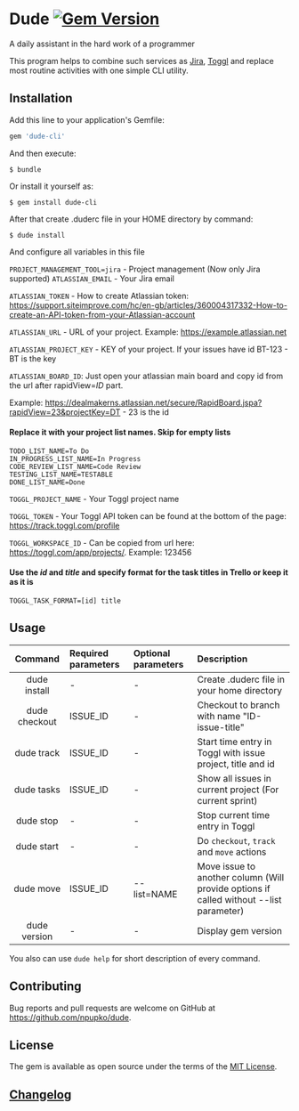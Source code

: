 # Dude [![Gem Version](https://badge.fury.io/rb/dude-cli.svg)](https://badge.fury.io/rb/dude-cli)

A daily assistant in the hard work of a programmer

This program helps to combine such services as [Jira](https://atlassian.net), [Toggl](https://toggl.com) and replace most routine activities with one simple CLI utility.

## Installation

Add this line to your application's Gemfile:

```ruby
gem 'dude-cli'
```

And then execute:

    $ bundle

Or install it yourself as:

    $ gem install dude-cli

After that create .duderc file in your HOME directory by command:

    $ dude install

And configure all variables in this file 

`PROJECT_MANAGEMENT_TOOL=jira` - Project management (Now only Jira supported)
`ATLASSIAN_EMAIL` - Your Jira email

`ATLASSIAN_TOKEN` - How to create Atlassian token: https://support.siteimprove.com/hc/en-gb/articles/360004317332-How-to-create-an-API-token-from-your-Atlassian-account

`ATLASSIAN_URL` - URL of your project. Example: https://example.atlassian.net

`ATLASSIAN_PROJECT_KEY` - KEY of your project. If your issues have id BT-123 - BT is the key

`ATLASSIAN_BOARD_ID`:
Just open your atlassian main board and copy id from the url after rapidView=*ID* part.

Example: https://dealmakerns.atlassian.net/secure/RapidBoard.jspa?rapidView=23&projectKey=DT - 23 is the id


#### Replace it with your project list names. Skip for empty lists

```
TODO_LIST_NAME=To Do
IN_PROGRESS_LIST_NAME=In Progress
CODE_REVIEW_LIST_NAME=Code Review
TESTING_LIST_NAME=TESTABLE
DONE_LIST_NAME=Done
```

`TOGGL_PROJECT_NAME` - Your Toggl project name

`TOGGL_TOKEN` - Your Toggl API token can be found at the bottom of the page: https://track.toggl.com/profile

`TOGGL_WORKSPACE_ID` - Can be copied from url here: https://toggl.com/app/projects/. Example: 123456

#### Use the *id* and *title* and specify format for the task titles in Trello or keep it as it is
`TOGGL_TASK_FORMAT=[id] title`

## Usage

|    Command    | Required parameters | Optional parameters |                                       Description                                      |
|:-------------:|:-------------------|:-------------------|:--------------------------------------------------------------------------------------|
| dude install  | -                   | -                   | Create .duderc file in your home directory                                             |
| dude checkout | ISSUE_ID            | -                   | Checkout to branch with name "ID-issue-title"                                          |
| dude track    | ISSUE_ID            | -                   | Start time entry in Toggl with issue project, title and id                             |
| dude tasks    | ISSUE_ID            | -                   | Show all issues in current project (For current sprint)                                |
| dude stop     | -                   | -                   | Stop current time entry in Toggl                                                       |
| dude start    | -                   | -                   | Do `checkout`, `track` and `move` actions                                              |
| dude move     | ISSUE_ID            | --list=NAME         | Move issue to another column (Will provide options if called without --list parameter) |
| dude version  | -                   | -                   | Display gem version                                                                    |

You also can use `dude help` for short description of every command.

## Contributing

Bug reports and pull requests are welcome on GitHub at https://github.com/npupko/dude.

## License

The gem is available as open source under the terms of the [MIT License](https://opensource.org/licenses/MIT).

## [Changelog](https://github.com/npupko/dude/CHANGELOG.md)
